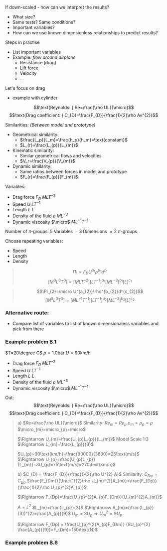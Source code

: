 If down-scaled - how can we interpret the results?
- What size?
- Same tests? Same conditions?
- Important variables?
- How can we use known dimensionless relationships to predict results?

Steps in practise
- List important variables
- Example: _flow around airplane_
	- Resistance (drag)
	- Lift force
	- Velocity
	- ...

Let's focus on drag
- example with cylinder

$$\text{Reynolds: } Re=\frac{\rho UL}{\micro}$$
$$\text{Drag coefficient: } C_{D}=\frac{F_{D}}{\frac{1}{2}\rho Av^{2}}$$


Similarities: _(Between model and prototype)_
- Geometrical similarity:
	- $\frac{L_p}{L_m}=\frac{h_p}{h_m}=\text{constant}$
	- $L_{r}=\frac{L_{p}}{L_{m}}$
- Kinematic similarity:
	- Similar geometrical flows and velocities
	- $V_r=\frac{V_{p}}{V_{m}}$
- Dynamic similarity:
	- Same ratios between forces in model and prototype
	- $F_{r}=\frac{F_{p}}{F_{m}}$


Variables:
- Drag force $F_{D}$ $MLT^{-2}$
- Speed $U$ $LT^{-1}$
- Length $L$ $L$
- Density of the fluid $\rho$ $ML^{-3}$
- Dynamic viscosity $\micro$ $ML^{-1}T^{-1}$

Number of $\pi$-groups: $5 \text{ Variables } - 3 \text{ Dimensions } = 2 \text{ }\pi\text{-groups }$

Choose repeating variables:
- Speed
- Length
- Density

> $$\Pi_{1}=F_{D}U^{a_{1}}\rho^{b_{1}}d^{c_{1}}$$
> $$[M^{0}L^{0}T^{0}]=[MLT^{-2}][LT^{-1}]^{a_{1}}[ML^{-3}]^{b_{1}}[L]^{c_{1}}$$



> $$\Pi_{2}=\micro U^{a_{2}}\rho^{b_{2}}d^{c_{2}}$$
> $$[M^{0}L^{0}T^{0}]=[ML^{-1}T^{-1}][LT^{-1}]^{a_{2}}[ML^{-3}]^{b_{2}}[L]^{c_{2}}$$


### Alternative route:
- Compare list of variables to list of known dimensionaless variables and pick from there



### Example problem B.1

$T=20\degree C$
$\rho=1.0\text{bar}$
$U=90\text{km/h}$

- Drag force $F_{D}$ $MLT^{-2}$
- Speed $U$ $LT^{-1}$
- Length $L$ $L$
- Density of the fluid $\rho$ $ML^{-3}$
- Dynamic viscosity $\micro$ $ML^{-1}T^{-1}$

Out:
$$\text{Reynolds: } Re=\frac{\rho UL}{\micro}$$
$$\text{Drag coefficient: } C_{D}=\frac{F_{D}}{\frac{1}{2}\rho Av^{2}}$$

> a) $Re=\frac{\rho UL}{\micro}$
> Similarity: $Re_{m}=Re_{p}$
> $\rho_{m}=\rho_{p}=\rho$
> $\micro_{m}=\micro_{p}=\micro$
> 
> $\Rightarrow U_{m}=\frac{U_{p}L_{p}}{L_{m}}$
> Model Scale 1:3
> $\Rightarrow L_{m}=\frac{L_{p}}{3}$
> 
> $U_{p}=90\text{km/h}=\frac{90000}{3600}=25\text{m/s}$
> $\Rightarrow U_{p}=\frac{U_{p}L_{p}}{L_{m}}=3U_{p}=75\text{m/s}=270\text{km/h}$


> b) $C_{D} = \frac{F_{D}}{\frac{1}{2}\rho U^{2} A}$
> Similarity: $C_{Dm}=C_{Dp}$
> $\frac{F_{Dm}}{\frac{1}{2}\rho U_{m}^{2}A_{m}}=\frac{F_{Dp}}{\frac{1}{2}\rho U_{p}^{2}A_{p}}$
> 
> $\Rightarrow F_{Dp}=\frac{U_{p}^{2}A_{p}F_{Dm}}{U_{m}^{2}A_{m}}$
> 
> $A=L^2$
> $L_{m}=\frac{L_{p}}{3}$
> $\Rightarrow A_{m}=(\frac{L_{p}}{3})^{2}=\frac{A_{p}}{9}$
> $U_{m}=3U_{p} \Rightarrow U_{m}^{2}=9U_{p}$
> 
> $\Rightarrow F_{Dp} = \frac{U_{p}^{2}A_{p}F_{Dm}} {9U_{p}^{2} \frac{A_{p}}{9}}=F_{Dm}=150\text{N}$ 


### Example problem B.6

